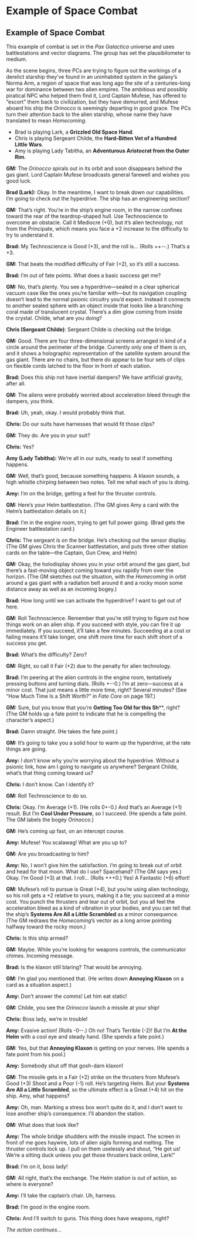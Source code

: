 # Example of Space Combat

## Example of Space Combat

This example of combat is set in the _Pax Galactica_ universe and uses battlestations and vector diagrams. The group has set the plausibilometer to medium.

As the scene begins, three PCs are trying to figure out the workings of a derelict starship they’ve found in an uninhabited system in the galaxy’s Norma Arm, a region of space that was long ago the site of a centuries-long war for dominance between two alien empires. The ambitious and possibly piratical NPC who helped them find it, Lord Captain Mufese, has offered to “escort” them back to civilization, but they have demurred, and Mufese aboard his ship the _Orinocco_ is seemingly departing in good grace. The PCs turn their attention back to the alien starship, whose name they have translated to mean _Homecoming_.

- Brad is playing Lark, a **Grizzled Old Space** **Hand**.
- Chris is playing Sergeant Childe, the **Hard-Bitten Vet of a Hundred Little** **Wars**.
- Amy is playing Lady Tabitha, an **Adventurous Aristocrat from the Outer Rim**.

**GM:** The _Orinocco_ spirals out in its orbit and soon disappears behind the gas giant. Lord Captain Mufese broadcasts general farewell and wishes you good luck.

**Brad (Lark):** Okay. In the meantime, I want to break down our capabilities. I’m going to check out the hyperdrive. The ship has an engineering section?

**GM:** That’s right. You’re in the ship’s engine room, in the narrow confines toward the rear of the teardrop-shaped hull. Use Technoscience to overcome an obstacle. Call it Mediocre (+0), but it’s alien technology, not from the Principate, which means you face a +2 increase to the difficulty to try to understand it.

**Brad:** My Technoscience is Good (+3), and the roll is... (Rolls ++--.) That’s a +3.

**GM:** That beats the modified difficulty of Fair (+2), so it’s still a success.

**Brad:** I’m out of fate points. What does a basic success get me?

**GM:** No, that’s plenty. You see a hyperdrive—sealed in a clear spherical vacuum case like the ones you’re familiar with—but its navigation coupling doesn’t lead to the normal psionic circuitry you’d expect. Instead it connects to another sealed sphere with an object inside that looks like a branching coral made of translucent crystal. There’s a dim glow coming from inside the crystal. Childe, what are you doing?

**Chris (Sergeant Childe)**: Sergeant Childe is checking out the bridge.

**GM:** Good. There are four three-dimensional screens arranged in kind of a circle around the perimeter of the bridge. Currently only one of them is on, and it shows a holographic representation of the satellite system around the gas giant. There are no chairs, but there do appear to be four sets of clips on flexible cords latched to the floor in front of each station.

**Brad:** Does this ship not have inertial dampers? We have artificial gravity, after all.

**GM:** The aliens were probably worried about acceleration bleed through the dampers, you think.

**Brad:** Uh, yeah, okay. I would probably think that.

**Chris:** Do our suits have harnesses that would fit those clips?

**GM:** They do. Are you in your suit?

**Chris:** Yes?

**Amy (Lady Tabitha):** We’re all in our suits, ready to seal if something happens.

**GM:** Well, that’s good, because something happens. A klaxon sounds, a high whistle chirping between two notes. Tell me what each of you is doing.

**Amy:** I’m on the bridge, getting a feel for the thruster controls.

**GM:** Here’s your Helm battlestation. (The GM gives Amy a card with the Helm’s battlestation details on it.)

**Brad:** I’m in the engine room, trying to get full power going. (Brad gets the Engineer battlestation card.)

**Chris:** The sergeant is on the bridge. He’s checking out the sensor display. (The GM gives Chris the Scanner battlestation, and puts three other station cards on the table—the Captain, Gun Crew, and Helm)

**GM:** Okay, the holodisplay shows you in your orbit around the gas giant, but there’s a fast-moving object coming toward you rapidly from over the horizon. (The GM sketches out the situation, with the _Homecoming_ in orbit around a gas giant with a radiation belt around it and a rocky moon some distance away as well as an incoming bogey.)

**Brad:** How long until we can activate the hyperdrive? I want to get out of here.

**GM:** Roll Technoscience. Remember that you’re still trying to figure out how things work on an alien ship. If you succeed with style, you can fire it up immediately. If you succeed, it’ll take a few minutes. Succeeding at a cost or failing means it’ll take longer, one shift more time for each shift short of a success you get.

**Brad:** What’s the difficulty? Zero?

**GM:** Right, so call it Fair (+2) due to the penalty for alien technology.

**Brad:** I’m peering at the alien controls in the engine room, tentatively pressing buttons and turning dials. (Rolls +--0.) I’m at zero—success at a minor cost. That just means a little more time, right? Several minutes? (See “How Much Time Is a Shift Worth?” in _Fate Core_ on page 197.)

**GM:** Sure, but you know that you’re **Getting Too Old for this Sh****, right? (The GM holds up a fate point to indicate that he is compelling the character’s aspect.)

**Brad:** Damn straight. (He takes the fate point.)

**GM:** It’s going to take you a solid hour to warm up the hyperdrive, at the rate things are going.

**Amy:** I don’t know why you’re worrying about the hyperdrive. Without a psionic link, how am I going to navigate us anywhere? Sergeant Childe, what’s that thing coming toward us?

**Chris:** I don’t know. Can I identify it?

**GM:** Roll Technoscience to do so.

**Chris:** Okay. I’m Average (+1). (He rolls 0+-0.) And that’s an Average (+1) result. But I’m **Cool Under Pressure**, so I succeed. (He spends a fate point. The GM labels the bogey _Orinocco_.)

**GM:** He’s coming up fast, on an intercept course.

**Amy:** Mufese! You scalawag! What are you up to?

**GM:** Are you broadcasting to him?

**Amy:** No, I won’t give him the satisfaction. I’m going to break out of orbit and head for that moon. What do I use? Spacehand? (The GM says yes.) Okay. I’m Good (+3) at that. I roll... (Rolls +++0.) Yes! A Fantastic (+6) effort!

**GM:** Mufese’s roll to pursue is Great (+4), but you’re using alien technology, so his roll gets a +2 relative to yours, making it a tie; you succeed at a minor cost. You punch the thrusters and tear out of orbit, but you all feel the acceleration bleed as a kind of vibration in your bodies, and you can tell that the ship’s **Systems Are All a Little Scrambled** as a minor consequence. (The GM redraws the _Homecoming_’s vector as a long arrow pointing halfway toward the rocky moon.)

**Chris:** Is this ship armed?

**GM:** Maybe. While you’re looking for weapons controls, the communicator chimes. Incoming message.

**Brad:** Is the klaxon still blaring? That would be annoying.

**GM:** I’m glad you mentioned that. (He writes down **Annoying Klaxon** on a card as a situation aspect.)

**Amy:** Don’t answer the comms! Let him eat static!

**GM:** Childe, you see the _Orinocco_ launch a missile at your ship!

**Chris:** Boss lady, we’re in trouble!

**Amy:** Evasive action! (Rolls -0--.) Oh no! That’s Terrible (-2)! But I’m **At the Helm** with a cool eye and steady hand. (She spends a fate point.)

**GM:** Yes, but that **Annoying Klaxon** is getting on your nerves. (He spends a fate point from his pool.)

**Amy:** Somebody shut off that gosh-darn klaxon!

**GM:** The missile gets in a Fair (+2) strike on the thrusters from Mufese’s Good (+3) Shoot and a Poor (-1) roll. He’s targeting Helm. But your **Systems Are All a Little Scrambled**, so the ultimate effect is a Great (+4) hit on the ship. Amy, what happens?

**Amy:** Oh, man. Marking a stress box won’t quite do it, and I don’t want to lose another ship’s consequence. I’ll abandon the station.

**GM:** What does that look like?

**Amy:** The whole bridge shudders with the missile impact. The screen in front of me goes haywire, lots of alien sigils forming and melting. The thruster controls lock up. I pull on them uselessly and shout, “He got us! We’re a sitting duck unless you get those thrusters back online, Lark!”

**Brad:** I’m on it, boss lady!

**GM:** All right, that’s the exchange. The Helm station is out of action, so where is everyone?

**Amy:** I’ll take the captain’s chair. Uh, harness.

**Brad:** I’m good in the engine room.

**Chris:** And I’ll switch to guns. This thing does have weapons, right?

_The action continues..._
